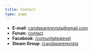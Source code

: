 ```yaml
---
title: Contact
type: page
---
```


* **E-mail**: [candaparerevista@gmail.com](mailto:candaparerevista@gmail.com)
* **Forum**: [contact](https://forum.candaparerevista.ro/memberlist.php?mode=contactadmin)
* **Facebook**: [/comunitatealevel](https://www.facebook.com/comunitatealevel/)
* **Steam Group**: [/candaparerevista](https://steamcommunity.com/groups/candaparerevista)